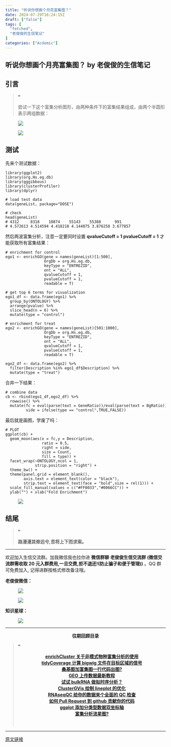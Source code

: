 ```yaml
---
title: "听说你想画个月亮富集图？"
date: 2024-07-29T16:24:15Z
draft: ["false"]
tags: [
  "fetched",
  "老俊俊的生信笔记"
]
categories: ["Acdemic"]
---
```

听说你想画个月亮富集图？ by 老俊俊的生信笔记
------
<div><section data-tool="mdnice编辑器" data-website="https://www.mdnice.com"><section><mp-common-profile data-pluginname="mpprofile" data-id="MzkyMTI1MTYxNA==" data-headimg="http://mmbiz.qpic.cn/sz_mmbiz_png/G5jjcE4usezgsqIGqjITSMggCTSoViaYeoKe2xoZr1IIvNJoztibQxibYHLDDoiabwAc6Ggws3Tvdo8EPss2nLgaVQ/0?wx_fmt=png" data-nickname="老俊俊的生信笔记" data-alias="JunJunLab" data-signature="老俊俊的生信技能和知识分享,我不是巨人,但你可以站在我的肩膀上更进一步!" data-from="0" data-is_biz_ban="0"></mp-common-profile></section></section><section><mp-common-clmusic data-pluginname="insertaudio" type="1" music_name="%E8%B0%81%E6%98%8E%E6%B5%AA%E5%AD%90%E5%BF%83" albumurl="http://wx.y.gtimg.cn/music/photo_new/T002R500x500M000003mwGsZ4OHBk4_4.jpg" singer="王杰" duration="301000" username="" music_source="1" is_vip="1" listenid="78221634042953856"></mp-common-clmusic></section><section data-tool="mdnice编辑器" data-website="https://www.mdnice.com"><h2 data-tool="mdnice编辑器"><span></span><span>引言</span><span></span></h2><blockquote data-tool="mdnice编辑器"><span>❝</span><p>尝试一下这个富集分析图形，由两种条件下的富集结果组成，由两个半圆形表示两组数据：</p></blockquote><figure data-tool="mdnice编辑器"><img data-imgfileid="100030399" data-ratio="0.9875690607734806" data-src="https://mmbiz.qpic.cn/sz_mmbiz_png/G5jjcE4usewnErQDYSniaJ2jem3E7WpCoaQQcQhvVut7x39NzjxXArbQ6vBlWJYiaFfOS5voQqkZEV3eSFrAs5hQ/640?wx_fmt=png&amp;from=appmsg" data-type="png" data-w="724" src="https://mmbiz.qpic.cn/sz_mmbiz_png/G5jjcE4usewnErQDYSniaJ2jem3E7WpCoaQQcQhvVut7x39NzjxXArbQ6vBlWJYiaFfOS5voQqkZEV3eSFrAs5hQ/640?wx_fmt=png&amp;from=appmsg"></figure><figure data-tool="mdnice编辑器"><img data-imgfileid="100030398" data-ratio="1.3171428571428572" data-src="https://mmbiz.qpic.cn/sz_mmbiz_png/G5jjcE4usewnErQDYSniaJ2jem3E7WpCod4RSoHJEdWzZj09Ya2593VmKQKmYeqQEN8L7TlXxZGRBPxrrWgzuJw/640?wx_fmt=png&amp;from=appmsg" data-type="png" data-w="350" src="https://mmbiz.qpic.cn/sz_mmbiz_png/G5jjcE4usewnErQDYSniaJ2jem3E7WpCod4RSoHJEdWzZj09Ya2593VmKQKmYeqQEN8L7TlXxZGRBPxrrWgzuJw/640?wx_fmt=png&amp;from=appmsg"></figure><h2 data-tool="mdnice编辑器"><span></span><span>测试</span><span></span></h2><p data-tool="mdnice编辑器">先来个测试数据：</p><pre data-tool="mdnice编辑器"><span></span><code><span>library</span>(ggplot2)<br><span>library</span>(org.Hs.eg.db)<br><span>library</span>(gggibbous)<br><span>library</span>(clusterProfiler)<br><span>library</span>(dplyr)<br><br><span># load test data</span><br>data(geneList, package=<span>"DOSE"</span>)<br><br><span># check</span><br>head(geneList)<br><span># 4312     8318    10874    55143    55388      991</span><br><span># 4.572613 4.514594 4.418218 4.144075 3.876258 3.677857</span><br></code></pre><p data-tool="mdnice编辑器">然后两波富集分析，注意一定要同时设置 <strong>qvalueCutoff = 1 pvalueCutoff = 1</strong> 才能获取所有富集结果：</p><pre data-tool="mdnice编辑器"><span></span><code><span># enrichment for control</span><br>ego1 &lt;- enrichGO(gene = names(geneList)[<span>1</span>:<span>500</span>],<br>                 OrgDb = org.Hs.eg.db,<br>                 keyType = <span>"ENTREZID"</span>,<br>                 ont = <span>"ALL"</span>,<br>                 qvalueCutoff = <span>1</span>,<br>                 pvalueCutoff = <span>1</span>,<br>                 readable = <span>T</span>)<br><br><span># get top 6 terms for visualization</span><br>ego1_df &lt;- data.frame(ego1) %&gt;%<br>  group_by(ONTOLOGY) %&gt;%<br>  arrange(pvalue) %&gt;%<br>  slice_head(n = <span>6</span>) %&gt;%<br>  mutate(type = <span>"control"</span>)<br><br><span># enrichment for treat</span><br>ego2 &lt;- enrichGO(gene = names(geneList)[<span>501</span>:<span>1000</span>],<br>                 OrgDb = org.Hs.eg.db,<br>                 keyType = <span>"ENTREZID"</span>,<br>                 ont = <span>"ALL"</span>,<br>                 qvalueCutoff = <span>1</span>,<br>                 pvalueCutoff = <span>1</span>,<br>                 readable = <span>T</span>)<br><br>ego2_df &lt;- data.frame(ego2) %&gt;%<br>  filter(Description %<span>in</span>% ego1_df$Description) %&gt;%<br>  mutate(type = <span>"treat"</span>)<br></code></pre><p data-tool="mdnice编辑器">合并一下结果：</p><pre data-tool="mdnice编辑器"><span></span><code><span># combine data</span><br>cb &lt;- rbind(ego1_df,ego2_df) %&gt;%<br>  rowwise() %&gt;%<br>  mutate(fc = eval(parse(text = GeneRatio))/eval(parse(text = BgRatio)),<br>         side = ifelse(type == <span>"control"</span>,<span>TRUE</span>,<span>FALSE</span>))<br></code></pre><p data-tool="mdnice编辑器">最后就是画图，学废了吗：</p><pre data-tool="mdnice编辑器"><span></span><code><span># PLOT</span><br>ggplot(cb) +<br>  geom_moon(aes(x = fc,y = Description,<br>                ratio = <span>0.5</span>,<br>                right = side,<br>                size = Count,<br>                fill = type)) +<br>  facet_wrap(~ONTOLOGY,ncol = <span>1</span>,<br>             strip.position = <span>"right"</span>) +<br>  theme_bw() +<br>  theme(panel.grid = element_blank(),<br>        axis.text = element_text(color = <span>"black"</span>),<br>        strip.text = element_text(face = <span>"bold"</span>,size = rel(<span>1</span>))) +<br>  scale_fill_manual(values = c(<span>"#FF0033"</span>,<span>"#0066CC"</span>)) +<br>  ylab(<span>""</span>) + xlab(<span>"Fold Enrichment"</span>)<br></code></pre><figure data-tool="mdnice编辑器"><img data-imgfileid="100030400" data-ratio="1.2616690240452617" data-src="https://mmbiz.qpic.cn/sz_mmbiz_png/G5jjcE4usewnErQDYSniaJ2jem3E7WpCo5JZ5iaUFEJsRgicIItnOviblpiaPp3mic64oJjfUvpnsy5E3duQ8HTwj6QQ/640?wx_fmt=png&amp;from=appmsg" data-type="png" data-w="707" src="https://mmbiz.qpic.cn/sz_mmbiz_png/G5jjcE4usewnErQDYSniaJ2jem3E7WpCo5JZ5iaUFEJsRgicIItnOviblpiaPp3mic64oJjfUvpnsy5E3duQ8HTwj6QQ/640?wx_fmt=png&amp;from=appmsg"></figure><h2 data-tool="mdnice编辑器"><span></span><span>结尾</span><span></span></h2><blockquote data-tool="mdnice编辑器"><span>❝</span><p><strong>路漫漫其修远兮,吾将上下而求索。</strong></p></blockquote><hr data-tool="mdnice编辑器"><p data-tool="mdnice编辑器">欢迎加入生信交流群。加我微信我也拉你进 <strong>微信群聊</strong> <strong>老俊俊生信交流群</strong> <strong>(微信交流群需收取 20 元入群费用,一旦交费,拒不退还!(防止骗子和便于管理))</strong> 。QQ 群可免费加入, 记得进群按格式修改备注哦。</p><section data-tool="mdnice编辑器"><section><p><strong>老俊俊微信：</strong></p><figure><img data-imgfileid="100030397" data-ratio="1" data-src="https://mmbiz.qpic.cn/sz_mmbiz_png/G5jjcE4usewnErQDYSniaJ2jem3E7WpCo9tHrZzPGvDm3brtFQLiaSKqw3y60iaUqsgSwsVJS8BSTX3X5HJobqIYQ/640?wx_fmt=png&amp;from=appmsg" data-type="png" data-w="430" src="https://mmbiz.qpic.cn/sz_mmbiz_png/G5jjcE4usewnErQDYSniaJ2jem3E7WpCo9tHrZzPGvDm3brtFQLiaSKqw3y60iaUqsgSwsVJS8BSTX3X5HJobqIYQ/640?wx_fmt=png&amp;from=appmsg"></figure><figure><img data-imgfileid="100030401" data-ratio="1.3668430335097002" data-src="https://mmbiz.qpic.cn/sz_mmbiz_png/G5jjcE4usewnErQDYSniaJ2jem3E7WpCoGyWTqL3gicqucBAYGnLdYKCnZb6Pyr7madQI5KPmzQs8L8gRdMV4Vqg/640?wx_fmt=png&amp;from=appmsg" data-type="png" data-w="567" src="https://mmbiz.qpic.cn/sz_mmbiz_png/G5jjcE4usewnErQDYSniaJ2jem3E7WpCoGyWTqL3gicqucBAYGnLdYKCnZb6Pyr7madQI5KPmzQs8L8gRdMV4Vqg/640?wx_fmt=png&amp;from=appmsg"></figure></section><section><p><strong>知识星球：</strong></p><figure><img data-imgfileid="100030406" data-ratio="1.5896226415094339" data-src="https://mmbiz.qpic.cn/sz_mmbiz_jpg/G5jjcE4usewnErQDYSniaJ2jem3E7WpCogZXQIYwuM53pAnhKmxrCnB0jyMYtKcBzbic5wHNcxGoejuD5c48d1CA/640?wx_fmt=jpeg&amp;from=appmsg" data-type="jpeg" data-w="1060" src="https://mmbiz.qpic.cn/sz_mmbiz_jpg/G5jjcE4usewnErQDYSniaJ2jem3E7WpCogZXQIYwuM53pAnhKmxrCnB0jyMYtKcBzbic5wHNcxGoejuD5c48d1CA/640?wx_fmt=jpeg&amp;from=appmsg"></figure></section></section><hr data-tool="mdnice编辑器"><p data-tool="mdnice编辑器"><strong></strong></p><center data-tool="mdnice编辑器"><strong> 往期回顾目录</strong></center><blockquote data-tool="mdnice编辑器"><span>❝</span><p><strong></strong></p><center><strong><a href="https://mp.weixin.qq.com/s?__biz=MzkyMTI1MTYxNA==&amp;mid=2247514040&amp;idx=1&amp;sn=3d7005394edf920db316a4afceda3d01&amp;chksm=c1848dc9f6f304df5624b8e0177c543fb210a07a0daa47efcb9b1520fba166c6c070860480a3&amp;token=736408649&amp;lang=zh_CN&amp;scene=21#wechat_redirect" data-linktype="2">enrichCluster 关于非模式物种富集分析的使用</a></strong></center><strong><center><a href="https://mp.weixin.qq.com/s?__biz=MzkyMTI1MTYxNA==&amp;mid=2247513973&amp;idx=1&amp;sn=00ce573d81657bf2c985abc8bb6c8422&amp;chksm=c1848d04f6f3041222971f1933b4de0a7f99766ef99982c2560d5d4ff7ad0d0006a29fb7f56e&amp;token=1438488422&amp;lang=zh_CN&amp;scene=21#wechat_redirect" data-linktype="2">tidyCoverage 计算 bigwig 文件在目标区域的信号</a></center></strong><strong><center><a href="https://mp.weixin.qq.com/s?__biz=MzkyMTI1MTYxNA==&amp;mid=2247513953&amp;idx=1&amp;sn=7c9eb4545986fa9187cdd66cae8b1456&amp;chksm=c1848d10f6f30406d0bc3a86b3aa0150eb7191aea24bc4b9e366e0c04bc0be13a0a382253dfa&amp;token=1202987559&amp;lang=zh_CN&amp;scene=21#wechat_redirect" data-linktype="2">桑基图加富集图一行代码出图?</a></center></strong><strong><center><a href="https://mp.weixin.qq.com/s?__biz=MzkyMTI1MTYxNA==&amp;mid=2247513935&amp;idx=1&amp;sn=7149af238f8ae9ef1750349fef7e79e9&amp;chksm=c1848d3ef6f3042892939e2ddee645b405c6a007fc290ff8e67f5cceeb7af37ff2cb11f1df93&amp;token=1267815615&amp;lang=zh_CN&amp;scene=21#wechat_redirect" data-linktype="2">GEO 上传数据最新教程</a></center></strong><strong><center><a href="https://mp.weixin.qq.com/s?__biz=MzkyMTI1MTYxNA==&amp;mid=2247513903&amp;idx=1&amp;sn=7406e159002c4f5a11dffb74cd8bc16c&amp;chksm=c1848d5ef6f304485adeb4927b95318412d1f2d3aaddc21a6a60d58c4f4cac9d2c02340421e3&amp;token=350392803&amp;lang=zh_CN&amp;scene=21#wechat_redirect" data-linktype="2">试试 bulkRNA 做拟时序分析？</a></center></strong><strong><center><a href="https://mp.weixin.qq.com/s?__biz=MzkyMTI1MTYxNA==&amp;mid=2247513809&amp;idx=1&amp;sn=05eb04b579b04ff5b20f3cab2f52406a&amp;chksm=c1848ca0f6f305b6005b1f9853a79843be0e582f7519c234350a6b22b81f7d07f5d749dbe87b&amp;token=350392803&amp;lang=zh_CN&amp;scene=21#wechat_redirect" data-linktype="2">ClusterGVis 绘制 lineplot 的优化</a></center></strong><strong><center><a href="https://mp.weixin.qq.com/s?__biz=MzkyMTI1MTYxNA==&amp;mid=2247513792&amp;idx=1&amp;sn=b71dffea7f6dd9ad8acaec98ee99678c&amp;chksm=c1848cb1f6f305a7c85b54cbc9f40e2aaffefbc119654d533cd0aef2480eda6e7946295d5008&amp;token=1799964631&amp;lang=zh_CN&amp;scene=21#wechat_redirect" data-linktype="2">RNAseqQC 给你的数据来个全面的 QC 检查</a></center></strong><strong><center><a href="https://mp.weixin.qq.com/s?__biz=MzkyMTI1MTYxNA==&amp;mid=2247513652&amp;idx=1&amp;sn=4750e40c39e055b0b8b6dae51d70c620&amp;chksm=c1848c45f6f30553044afacb5ea3544afd63287fd90f60858859b873db060019a569208590e9&amp;token=1799964631&amp;lang=zh_CN&amp;scene=21#wechat_redirect" data-linktype="2">如何 Pull Request 到 github 贡献你的代码</a></center></strong><strong><center><a href="https://mp.weixin.qq.com/s?__biz=MzkyMTI1MTYxNA==&amp;mid=2247513591&amp;idx=2&amp;sn=24c65a23ae46dfd31757b8e5a4c5908d&amp;chksm=c1848f86f6f30690024b4d74a8a4beadd5a4691ee30df9287ed42b24a9e1fd42f531adecde9e&amp;token=1130224323&amp;lang=zh_CN&amp;scene=21#wechat_redirect" data-linktype="2">ggplot 添加分类型数据双坐标轴</a></center></strong><strong><center><a href="https://mp.weixin.qq.com/s?__biz=MzkyMTI1MTYxNA==&amp;mid=2247513571&amp;idx=1&amp;sn=65c28c7798caee6a68208c7f8c50cc2b&amp;chksm=c1848f92f6f3068409d1036f0b038d7d127cee7c897138b12ddc34dc13f7b019136342582d86&amp;token=1130224323&amp;lang=zh_CN&amp;scene=21#wechat_redirect" data-linktype="2">富集分析流星图?</a></center></strong><p><br></p></blockquote></section><p><mp-style-type data-value="3"></mp-style-type></p></div>  
<hr>
<a href="https://mp.weixin.qq.com/s/zo6mIFmGA9nQcaKID0lrew",target="_blank" rel="noopener noreferrer">原文链接</a>
